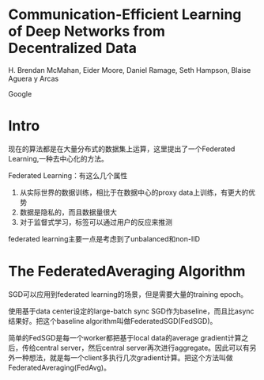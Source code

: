 # Communication-Efficient Learning of Deep Networks from Decentralized Data

H. Brendan McMahan, Eider Moore, Daniel Ramage, Seth Hampson, Blaise Aguera y Arcas

Google

# Intro

现在的算法都是在大量分布式的数据集上运算，这里提出了一个Federated Learning,一种去中心化的方法。

Federated Learning：有这么几个属性

1. 从实际世界的数据训练，相比于在数据中心的proxy data上训练，有更大的优势
2. 数据是隐私的，而且数据量很大
3. 对于监督式学习，标签可以通过用户的反应来推测

federated learning主要一点是考虑到了unbalanced和non-IID

# The FederatedAveraging Algorithm

SGD可以应用到federated learning的场景，但是需要大量的training epoch。

使用基于data center设定的large-batch sync SGD作为baseline，而且比async结果好。把这个baseline algorithm叫做FederatedSGD(FedSGD)。

简单的FedSGD是每一个worker都把基于local data的average gradient计算之后，传给central server，然后central server再次进行aggregate。因此可以有另外一种想法，就是每一个client多执行几次gradient计算。把这个方法叫做FederatedAveraging(FedAvg)。